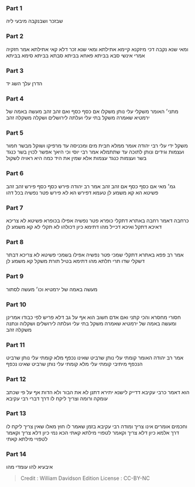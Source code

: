 
### Part 1
שבזכר ושבנקבה מיבעי ליה

### Part 2
ומאי שנא נקבה דכי מיזקנא קיימא אתילתא ומאי שנא זכר דלא קאי אתילתא אמר חזקיה אמרי אינשי סבא בביתא פאחא בביתא סבתא בביתא סימא בביתא 

### Part 3
הדרן עלך השג יד

### Part 4
מתני׳ האומר משקלי עלי נותן משקלו אם כסף כסף ואם זהב זהב מעשה באמה של ירמטיא שאמרה משקל בתי עלי ועלתה לירושלים ושקלה משקלה זהב

### Part 5
משקל ידי עלי רבי יהודה אומר ממלא חבית מים ומכניסה עד מרפיקו ושוקל מבשר חמור ועצמות וגידים ונותן לתוכה עד שתתמלא אמר רבי יוסי וכי היאך אפשר לכוין בשר כנגד בשר ועצמות כנגד עצמות אלא שמין את היד כמה היא ראויה לשקול

### Part 6
גמ׳ מאי אם כסף כסף אם זהב זהב אמר רב יהודה פירש כסף כסף פירש זהב זהב פשיטא הא קא משמע לן טעמא דפירש הא לא פירש פטר נפשיה בכל דהו

### Part 7
כרחבה דאמר רחבה באתרא דתקלי כופרא פטר נפשיה אפילו בכופרא פשיטא לא צריכא דאיכא דתקל ואיכא דכייל מהו דתימא כיון דכולהו לא תקלי לא קא משמע לן

### Part 8
אמר רב פפא באתרא דתקלי שמכי פטר נפשיה אפילו בשמכי פשיטא לא צריכא דבתר דשקלי שדו תרי תלתא מהו דתימא בטיל תורת משקל קא משמע לן

### Part 9
מעשה באמה של ירמטיא וכו׳ מעשה לסתור

### Part 10
חסורי מחסרא והכי קתני ואם אדם חשוב הוא אף על גב דלא פריש לפי כבודו אמרינן ומעשה באמה של ירמטיא שאמרה משקל בתי עלי ועלתה לירושלים ושקלוה ונתנה משקלה זהב

### Part 11
אמר רב יהודה האומר קומתי עלי נותן שרביט שאינו נכפף מלא קומתי עלי נותן שרביט הנכפף מיתיבי קומתי עלי מלא קומתי עלי נותן שרביט שאינו נכפף

### Part 12
הוא דאמר כרבי עקיבא דדייק לישנא יתירא דתנן לא את הבור ולא הדות אף על פי שכתב עומקה ורומה וצריך ליקח לו דרך דברי רבי עקיבא

### Part 13
וחכמים אומרים אינו צריך ומודה רבי עקיבא בזמן שאמר לו חוץ מאלו שאין צריך ליקח לו דרך אלמא כיון דלא צריך וקאמר לטפויי מילתא קאתי הכא נמי כיון דלא צריך וקאמר לטפויי מילתא קאתי

### Part 14
איבעיא להו עומדי מהו

>Credit : William Davidson Edition
>License : CC-BY-NC